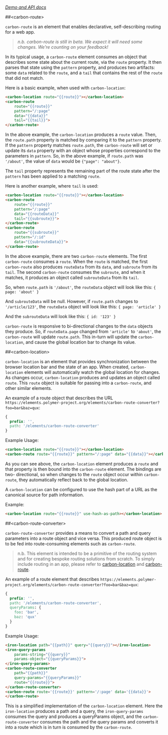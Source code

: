 
<!---

This README is automatically generated from the comments in these files:
carbon-location.html  carbon-route-converter.html  carbon-route.html

Edit those files, and our readme bot will duplicate them over here!
Edit this file, and the bot will squash your changes :)

The bot does some handling of markdown. Please file a bug if it does the wrong
thing! https://github.com/PolymerLabs/tedium/issues

-->

_[Demo and API docs](https://elements.polymer-project.org/elements/carbon-route)_


##&lt;carbon-route&gt;

`carbon-route` is an element that enables declarative, self-describing routing
for a web app.

> *n.b. carbon-route is still in beta. We expect it will need some changes. We're counting on your feedback!*

In its typical usage, a `carbon-route` element consumes an object that describes
some state about the current route, via the `route` property. It then parses
that state using the `pattern` property, and produces two artifacts: some `data`
related to the `route`, and a `tail` that contains the rest of the `route` that
did not match.

Here is a basic example, when used with `carbon-location`:

```html
<carbon-location route="{{route}}"></carbon-location>
<carbon-route
    route="{{route}}"
    pattern="/:page"
    data="{{data}}"
    tail="{{tail}}">
</carbon-route>
```

In the above example, the `carbon-location` produces a `route` value. Then, the
`route.path` property is matched by comparing it to the `pattern` property. If
the `pattern` property matches `route.path`, the `carbon-route` will set or update
its `data` property with an object whose properties correspond to the parameters
in `pattern`. So, in the above example, if `route.path` was `'/about'`, the value
of `data` would be `{"page": "about"}`.

The `tail` property represents the remaining part of the route state after the
`pattern` has been applied to a matching `route`.

Here is another example, where `tail` is used:

```html
<carbon-location route="{{route}}"></carbon-location>
<carbon-route
    route="{{route}}"
    pattern="/:page"
    data="{{routeData}}"
    tail="{{subroute}}">
</carbon-route>
<carbon-route
    route="{{subroute}}"
    pattern="/:id"
    data="{{subrouteData}}">
</carbon-route>
```

In the above example, there are two `carbon-route` elements. The first
`carbon-route` consumes a `route`. When the `route` is matched, the first
`carbon-route` also produces `routeData` from its `data`, and `subroute` from
its `tail`. The second `carbon-route` consumes the `subroute`, and when it
matches, it produces an object called `subrouteData` from its `tail`.

So, when `route.path` is `'/about'`, the `routeData` object will look like
this: `{ page: 'about' }`

And `subrouteData` will be null. However, if `route.path` changes to
`'/article/123'`, the `routeData` object will look like this:
`{ page: 'article' }`

And the `subrouteData` will look like this: `{ id: '123' }`

`carbon-route` is responsive to bi-directional changes to the `data` objects
they produce. So, if `routeData.page` changed from `'article'` to `'about'`,
the `carbon-route` will update `route.path`. This in-turn will update the
`carbon-location`, and cause the global location bar to change its value.



##&lt;carbon-location&gt;

`carbon-location` is an element that provides synchronization between the
browser location bar and the state of an app. When created, `carbon-location`
elements will automatically watch the global location for changes. As changes
occur, `carbon-location` produces and updates an object called `route`. This
`route` object is suitable for passing into a `carbon-route`, and other similar
elements.

An example of a route object that describes the URL
`https://elements.polymer-project.org/elements/carbon-route-converter?foo=bar&baz=qux`:

```css
{
  prefix: '',
  path: '/elements/carbon-route-converter'
}
```

Example Usage:

```html
<carbon-location route="{{route}}"></carbon-location>
<carbon-route route="{{route}}" pattern="/:page" data="{{data}}"></carbon-route>
```

As you can see above, the `carbon-location` element produces a `route` and that
property is then bound into the `carbon-route` element. The bindings are two-
directional, so when changes to the `route` object occur within `carbon-route`,
they automatically reflect back to the global location.

A `carbon-location` can be configured to use the hash part of a URL as the
canonical source for path information.

Example:

```html
<carbon-location route="{{route}}" use-hash-as-path></carbon-location>
```



##&lt;carbon-route-converter&gt;

`carbon-route-converter` provides a means to convert a path and query
parameters into a route object and vice versa. This produced route object
is to be fed into route-consuming elements such as `carbon-route`.

> n.b. This element is intended to be a primitive of the routing system and for
creating bespoke routing solutions from scratch. To simply include routing in
an app, please refer to [carbon-location](https://github.com/PolymerElements/carbon-route/blob/master/carbon-location.html)
and [carbon-route](https://github.com/PolymerElements/carbon-route/blob/master/carbon-route.html).

An example of a route element that describes
`https://elements.polymer-project.org/elements/carbon-route-converter?foo=bar&baz=qux`:

```css
{
  prefix: '',
  path: '/elements/carbon-route-converter',
  queryParams: {
    foo: 'bar',
    baz: 'qux'
  }
}
```

Example Usage:

```html
<iron-location path="{{path}}" query="{{query}}"></iron-location>
<iron-query-params
    params-string="{{query}}"
    params-object="{{queryParams}}">
</iron-query-params>
<carbon-route-converter
    path="{{path}}"
    query-params="{{queryParams}}"
    route="{{route}}">
</carbon-route-converter>
<carbon-route route='{{route}}' pattern='/:page' data='{{data}}'>
</carbon-route>
```

This is a simplified implementation of the `carbon-location` element. Here the
`iron-location` produces a path and a query, the `iron-query-params` consumes
the query and produces a queryParams object, and the `carbon-route-converter`
consumes the path and the query params and converts it into a route which is in
turn is consumed by the `carbon-route`.


